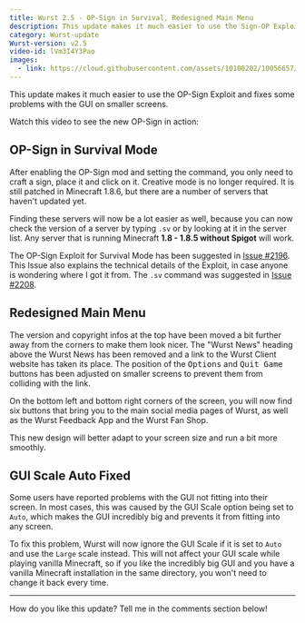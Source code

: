 ```yaml
---
title: Wurst 2.5 - OP-Sign in Survival, Redesigned Main Menu
description: This update makes it much easier to use the Sign-OP Exploit and fixes some problems with the GUI on smaller screens.
category: Wurst-update
Wurst-version: v2.5
video-id: lVm3I4Y3Pao
images:
  - link: https://cloud.githubusercontent.com/assets/10100202/10056657/5dc726fc-623c-11e5-82a1-5d934395d34e.jpg
---
```

This update makes it much easier to use the OP-Sign Exploit and fixes some problems with the GUI on smaller screens.

Watch this video to see the new OP-Sign in action:

## OP-Sign in Survival Mode
After enabling the OP-Sign mod and setting the command, you only need to craft a sign, place it and click on it. Creative mode is no longer required. It is still patched in Minecraft 1.8.6, but there are a number of servers that haven't updated yet.

Finding these servers will now be a lot easier as well, because you can now check the version of a server by typing `.sv` or by looking at it in the server list. Any server that is running Minecraft **1.8 - 1.8.5 without Spigot** will work.

The OP-Sign Exploit for Survival Mode has been suggested in [Issue #2196](https://github.com/Wurst-Imperium/Wurst-Client/issues/2196). This Issue also explains the technical details of the Exploit, in case anyone is wondering where I got it from. The `.sv` command was suggested in [Issue #2208](https://github.com/Wurst-Imperium/Wurst-Client/issues/2208).
<!--read more-->

## Redesigned Main Menu
The version and copyright infos at the top have been moved a bit further away from the corners to make them look nicer. The "Wurst News" heading above the Wurst News has been removed and a link to the Wurst Client website has taken its place. The position of the <kbd>Options</kbd> and <kbd>Quit Game</kbd> buttons has been adjusted on smaller screens to prevent them from colliding with the link.

On the bottom left and bottom right corners of the screen, you will now find six buttons that bring you to the main social media pages of Wurst, as well as the Wurst Feedback App and the Wurst Fan Shop.

This new design will better adapt to your screen size and run a bit more smoothly.

## GUI Scale Auto Fixed
Some users have reported problems with the GUI not fitting into their screen. In most cases, this was caused by the GUI Scale option being set to `Auto`, which makes the GUI incredibly big and prevents it from fitting into any screen.

To fix this problem, Wurst will now ignore the GUI Scale if it is set to `Auto` and use the `Large` scale instead. This will not affect your GUI scale while playing vanilla Minecraft, so if you like the incredibly big GUI and you have a vanilla Minecraft installation in the same directory, you won't need to change it back every time.

---

How do you like this update? Tell me in the comments section below!
